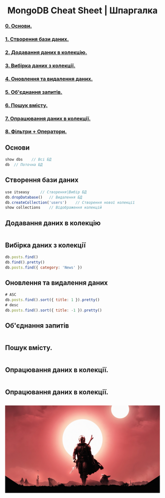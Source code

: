 <h1 align=center>MongoDB Cheat Sheet | Шпаргалка</h1> 

### [0. Основи.](#0)
### [1. Створення бази даних.](#1)
### [2. Додавання даних в колекцію.](#2)
### [3. Вибірка даних з колекції.](#3)
### [4. Оновлення та видалення даних.](#4)
### [5. Об'єднання запитів.](#5)
### [6. Пошук вмісту.](#6)
### [7. Опрацювання даних в колекції.](#7)
### [8. Фільтри + Оператори.](#8)

##
##

## <a name="0" id="0" align="center">Основи</a>
```javascript
show dbs    // Всі БД
db  // Поточна БД
```

## <a name="1" align="center">Створення бази даних</a>
```javascript
use itseasy     // Створення|Вибір БД
db.dropDatabase()   // Видалення БД
db.createCollection('users')    // Створення нової колекції
show collections    // Відображення колекцій
```

## <a name="2" align=center>Додавання даних в колекцію</a>
```javascript


```

## <a name="3" align=center>Вибірка даних з колекції</a>
```javascript
db.posts.find()
db.find().pretty()
db.posts.find({ category: 'News' })
```

## <a name="4" align=center>Оновлення та видалення даних</a>
```javascript
# ASC 
db.posts.find().sort({ title: 1 }).pretty()
# desc
db.posts.find().sort({ title: -1 }).pretty()
```

## <a name="5" align=center>Об'єднання запитів</a>
```javascript

```

## <a name="6" align=center>Пошук вмісту.</a>
```javascript

```

## <a name="7" align=center>Опрацювання даних в колекції.</a>
```javascript

```

## <a name="8" align=center>Опрацювання даних в колекції.</a>
```javascript

```
![](./mandalorian.jpg)